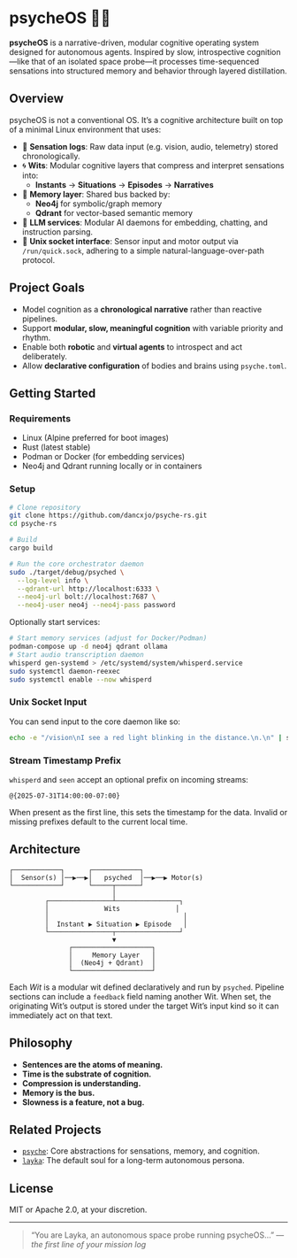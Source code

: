 # psycheOS 🧠🚀

**psycheOS** is a narrative-driven, modular cognitive operating system designed for autonomous agents. Inspired by slow, introspective cognition—like that of an isolated space probe—it processes time-sequenced sensations into structured memory and behavior through layered distillation.

## Overview

psycheOS is not a conventional OS. It’s a cognitive architecture built on top of a minimal Linux environment that uses:

- 🧱 **Sensation logs**: Raw data input (e.g. vision, audio, telemetry) stored chronologically.
- 🌀 **Wits**: Modular cognitive layers that compress and interpret sensations into:
  - **Instants** → **Situations** → **Episodes** → **Narratives**
- 🧬 **Memory layer**: Shared bus backed by:
  - **Neo4j** for symbolic/graph memory
  - **Qdrant** for vector-based semantic memory
- 💬 **LLM services**: Modular AI daemons for embedding, chatting, and instruction parsing.
- 🔌 **Unix socket interface**: Sensor input and motor output via `/run/quick.sock`, adhering to a simple natural-language-over-path protocol.

## Project Goals

- Model cognition as a **chronological narrative** rather than reactive pipelines.
- Support **modular, slow, meaningful cognition** with variable priority and rhythm.
- Enable both **robotic** and **virtual agents** to introspect and act deliberately.
- Allow **declarative configuration** of bodies and brains using `psyche.toml`.

## Getting Started

### Requirements

- Linux (Alpine preferred for boot images)
- Rust (latest stable)
- Podman or Docker (for embedding services)
- Neo4j and Qdrant running locally or in containers

### Setup

```bash
# Clone repository
git clone https://github.com/dancxjo/psyche-rs.git
cd psyche-rs

# Build
cargo build

# Run the core orchestrator daemon
sudo ./target/debug/psyched \
  --log-level info \
  --qdrant-url http://localhost:6333 \
  --neo4j-url bolt://localhost:7687 \
  --neo4j-user neo4j --neo4j-pass password
````

Optionally start services:

```bash
# Start memory services (adjust for Docker/Podman)
podman-compose up -d neo4j qdrant ollama
# Start audio transcription daemon
whisperd gen-systemd > /etc/systemd/system/whisperd.service
sudo systemctl daemon-reexec
sudo systemctl enable --now whisperd
```

### Unix Socket Input

You can send input to the core daemon like so:

```bash
echo -e "/vision\nI see a red light blinking in the distance.\n.\n" | socat - UNIX-CONNECT:/run/quick.sock
```

### Stream Timestamp Prefix

`whisperd` and `seen` accept an optional prefix on incoming streams:

```text
@{2025-07-31T14:00:00-07:00}
```

When present as the first line, this sets the timestamp for the data. Invalid or missing prefixes default to the current local time.

## Architecture

```
┌────────────┐      ┌────────────┐
│  Sensor(s) │──▶──▶│   psyched  │──▶──▶ Motor(s)
└────────────┘      └─────┬──────┘
                          │
         ┌────────────────┴────────────────┐
         │              Wits              │
         │                                  │
         │  Instant ▶ Situation ▶ Episode   │
         └────────────────┬────────────────┘
                          ▼
               ┌────────────────────┐
               │     Memory Layer   │
               │  (Neo4j + Qdrant)  │
               └────────────────────┘
```

Each *Wit* is a modular wit defined declaratively and run by `psyched`.
Pipeline sections can include a `feedback` field naming another Wit. When set,
the originating Wit’s output is stored under the target Wit’s input kind so it
can immediately act on that text.

## Philosophy

* **Sentences are the atoms of meaning.**
* **Time is the substrate of cognition.**
* **Compression is understanding.**
* **Memory is the bus.**
* **Slowness is a feature, not a bug.**

## Related Projects

* [`psyche`](./psyche): Core abstractions for sensations, memory, and cognition.
* [`layka`](./soul): The default soul for a long-term autonomous persona.

## License

MIT or Apache 2.0, at your discretion.

---

> “You are Layka, an autonomous space probe running psycheOS…”
> — *the first line of your mission log*

